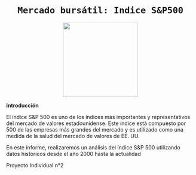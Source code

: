 # <h1 align="center">**`Mercado bursátil: Indice S&P500`**</h1>

<p align='center'>
<img src = 'https://responsive.fxempire.com/v7/_fxempire_/sites/2/sp500-2.jpg?func=cover&q=70&width=500' height = 200>
<p>

**Introducción**

El índice S&P 500 es uno de los índices más importantes y representativos del mercado de valores estadounidense. Este índice está compuesto por 500 de las empresas más grandes del mercado y es utilizado como una medida de la salud del mercado de valores de EE. UU.

En este informe, realizaremos un análisis del índice S&P 500 utilizando datos históricos desde el año 2000 hasta la actualidad


Proyecto Individual n°2
